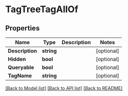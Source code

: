 # TagTreeTagAllOf

## Properties

Name | Type | Description | Notes
------------ | ------------- | ------------- | -------------
**Description** | **string** |  | [optional] 
**Hidden** | **bool** |  | [optional] 
**Queryable** | **bool** |  | [optional] 
**TagName** | **string** |  | [optional] 

[[Back to Model list]](../README.md#documentation-for-models) [[Back to API list]](../README.md#documentation-for-api-endpoints) [[Back to README]](../README.md)


